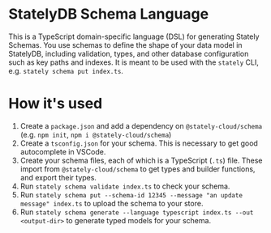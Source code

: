 # StatelyDB Schema Language

This is a TypeScript domain-specific language (DSL) for generating Stately Schemas. You use schemas to define the shape of your data model in StatelyDB, including validation, types, and other database configuration such as key paths and indexes. It is meant to be used with the `stately` CLI, e.g. `stately schema put index.ts`.

# How it's used

1. Create a `package.json` and add a dependency on `@stately-cloud/schema` (e.g. `npm init`, `npm i @stately-cloud/schema`)
2. Create a `tsconfig.json` for your schema. This is necessary to get good autocomplete in VSCode.
3. Create your schema files, each of which is a TypeScript (`.ts`) file. These import from `@stately-cloud/schema` to get types and builder functions, and export their types.
4. Run `stately schema validate index.ts` to check your schema.
5. Run `stately schema put --schema-id 12345 --message "an update message" index.ts` to upload the schema to your store.
6. Run `stately schema generate --language typescript index.ts --out <output-dir>` to generate typed models for your schema.
